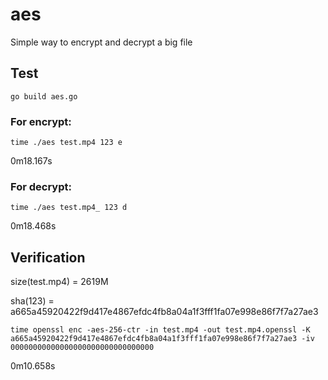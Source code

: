 # aes
Simple way to encrypt and decrypt a big file

## Test

`go build aes.go`

### For encrypt:

`time ./aes test.mp4 123 e`

0m18.167s

### For decrypt:

`time ./aes test.mp4_ 123 d`

0m18.468s

## Verification

size(test.mp4) = 2619M

sha(123) = a665a45920422f9d417e4867efdc4fb8a04a1f3fff1fa07e998e86f7f7a27ae3

`time openssl enc -aes-256-ctr -in test.mp4 -out test.mp4.openssl -K a665a45920422f9d417e4867efdc4fb8a04a1f3fff1fa07e998e86f7f7a27ae3 -iv 00000000000000000000000000000000`

0m10.658s

